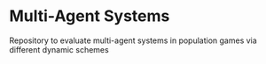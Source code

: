 # Multi-Agent Systems
Repository to evaluate multi-agent systems in population games via different dynamic schemes
